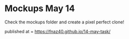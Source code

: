 # Mockups May 14

Check the mockups folder and create a pixel perfect clone!

published at =  https://fnaz40.github.io/14-may-task/
